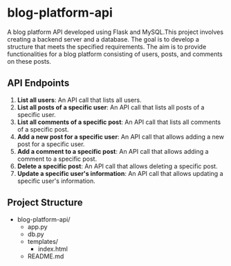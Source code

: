 # blog-platform-api

A blog platform API developed using Flask and MySQL.This project involves creating a backend server and
a database. The goal is to develop a structure that meets the specified requirements. The aim is to provide
functionalities for a blog platform consisting of users, posts, and comments on these posts.

## API Endpoints

1. **List all users**: An API call that lists all users.
2. **List all posts of a specific user**: An API call that lists all posts of a specific user.
3. **List all comments of a specific post**: An API call that lists all comments of a specific post.
4. **Add a new post for a specific user**: An API call that allows adding a new post for a specific user.
5. **Add a comment to a specific post**: An API call that allows adding a comment to a specific post.
6. **Delete a specific post**: An API call that allows deleting a specific post.
7. **Update a specific user's information**: An API call that allows updating a specific user's information.

## Project Structure

- blog-platform-api/
  - app.py
  - db.py
  - templates/
      - index.html
  - README.md
